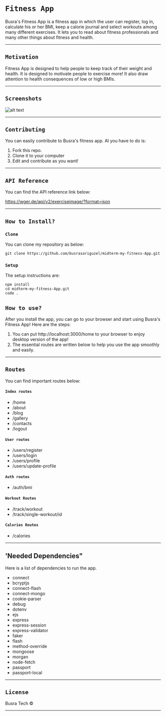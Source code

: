 # `Fitness App`

Busra's Fitness App is a fitness app in which the user can register, log in, calculate his or her BMI, keep a calorie journal and select workouts among many different exercises.
It lets you to read about fitness professionals and many other things about fitness and health.


----
## `Motivation`

Fitness App is designed to help people to keep track of their weight and health. It is designed to motivate people to exercise more! It also draw attention to health consequences of low or high BMIs.

---

## `Screenshots`
![alt text]()

---
## `Contributing`

You can easily contribute to Busra's fitness app.
Al you have to do is:
1. Fork this repo.
2. Clone it to your computer
3. Edit and contribute as you want!
---

## `API Reference`

You can find the API reference link below:

https://wger.de/api/v2/exerciseimage/?format=json

---
## `How to Install?` 

### `Clone`
You can clone my repository as below:

```
git clone https://github.com/busrasariguzel/midterm-my-fitness-App.git
```

### `Setup`

The setup instructions are:
```
npm install 
cd midterm-my-fitness-App.git
code .
```

## `How to use?`
After you install the app, you can go to your browser and start using Busra's Fitness App!
Here are the steps:
1. You can put http://localhost:3000/home to your browser to enjoy desktop version of the app!
2. The essential routes are written below to help you use the app smoothly and easily.


---
## `Routes`
You can find important routes below:

#### `Index routes`

- /home
- /about
- /blog
- /gallery
- /contacts
- /logout

#### `User routes`

- /users/register
- /users/login
- /users/profile
- /users/update-profile

#### `Auth routes`

- /auth/bmi

#### `Workout Routes`

- /track/workout
- /track/single-workout/id

#### `Calories Routes`

- /calories

---
## 'Needed Dependencies"
Here is a list of dependencies to run the app.
* connect
* bcryptjs
* connect-flash
* connect-mongo
* cookie-parser
* debug
* dotenv
* ejs
* express
* express-session
* express-validator
* faker
* flash
* method-override
* mongoose
* morgan
* node-fetch
* passport
* passport-local

---
## `License`

Busra Tech ©

---
